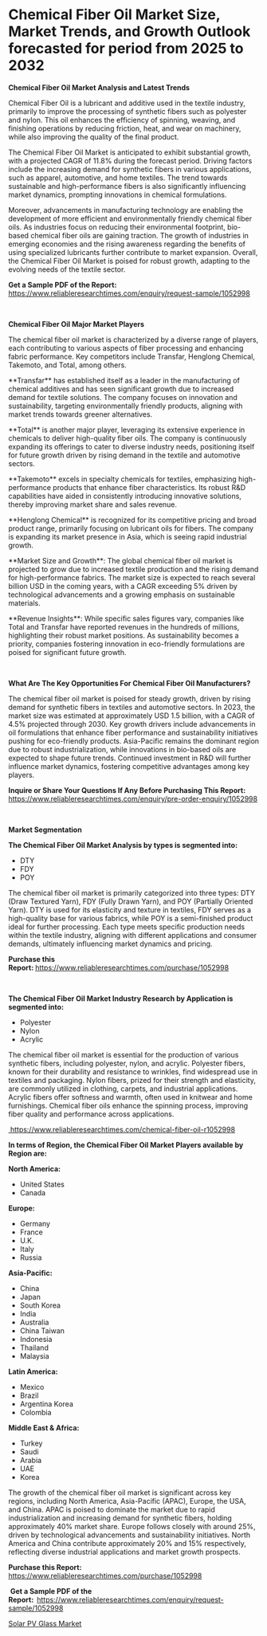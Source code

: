 <p><h1>Chemical Fiber Oil Market Size, Market Trends, and Growth Outlook forecasted for period from 2025 to 2032</h1></p><p><strong>Chemical Fiber Oil Market Analysis and Latest Trends</strong></p>
<p><p>Chemical Fiber Oil is a lubricant and additive used in the textile industry, primarily to improve the processing of synthetic fibers such as polyester and nylon. This oil enhances the efficiency of spinning, weaving, and finishing operations by reducing friction, heat, and wear on machinery, while also improving the quality of the final product.</p><p>The Chemical Fiber Oil Market is anticipated to exhibit substantial growth, with a projected CAGR of 11.8% during the forecast period. Driving factors include the increasing demand for synthetic fibers in various applications, such as apparel, automotive, and home textiles. The trend towards sustainable and high-performance fibers is also significantly influencing market dynamics, prompting innovations in chemical formulations.</p><p>Moreover, advancements in manufacturing technology are enabling the development of more efficient and environmentally friendly chemical fiber oils. As industries focus on reducing their environmental footprint, bio-based chemical fiber oils are gaining traction. The growth of industries in emerging economies and the rising awareness regarding the benefits of using specialized lubricants further contribute to market expansion. Overall, the Chemical Fiber Oil Market is poised for robust growth, adapting to the evolving needs of the textile sector.</p></p>
<p><strong>Get a Sample PDF of the Report:&nbsp;</strong> <a href="https://www.reliableresearchtimes.com/enquiry/request-sample/1052998?utm_campaign=3034&utm_medium=2&utm_source=Github&utm_content=ia&utm_term=22032025&utm_id=chemical-fiber-oil">https://www.reliableresearchtimes.com/enquiry/request-sample/1052998</a></p>
<p>&nbsp;</p>
<p><strong>Chemical Fiber Oil Major Market Players</strong></p>
<p><p>The chemical fiber oil market is characterized by a diverse range of players, each contributing to various aspects of fiber processing and enhancing fabric performance. Key competitors include Transfar, Henglong Chemical, Takemoto, and Total, among others. </p><p>**Transfar** has established itself as a leader in the manufacturing of chemical additives and has seen significant growth due to increased demand for textile solutions. The company focuses on innovation and sustainability, targeting environmentally friendly products, aligning with market trends towards greener alternatives.</p><p>**Total** is another major player, leveraging its extensive experience in chemicals to deliver high-quality fiber oils. The company is continuously expanding its offerings to cater to diverse industry needs, positioning itself for future growth driven by rising demand in the textile and automotive sectors.</p><p>**Takemoto** excels in specialty chemicals for textiles, emphasizing high-performance products that enhance fiber characteristics. Its robust R&D capabilities have aided in consistently introducing innovative solutions, thereby improving market share and sales revenue.</p><p>**Henglong Chemical** is recognized for its competitive pricing and broad product range, primarily focusing on lubricant oils for fibers. The company is expanding its market presence in Asia, which is seeing rapid industrial growth.</p><p>**Market Size and Growth**: The global chemical fiber oil market is projected to grow due to increased textile production and the rising demand for high-performance fabrics. The market size is expected to reach several billion USD in the coming years, with a CAGR exceeding 5% driven by technological advancements and a growing emphasis on sustainable materials.</p><p>**Revenue Insights**: While specific sales figures vary, companies like Total and Transfar have reported revenues in the hundreds of millions, highlighting their robust market positions. As sustainability becomes a priority, companies fostering innovation in eco-friendly formulations are poised for significant future growth.</p></p>
<p>&nbsp;</p>
<p><strong>What Are The Key Opportunities For Chemical Fiber Oil Manufacturers?</strong></p>
<p><p>The chemical fiber oil market is poised for steady growth, driven by rising demand for synthetic fibers in textiles and automotive sectors. In 2023, the market size was estimated at approximately USD 1.5 billion, with a CAGR of 4.5% projected through 2030. Key growth drivers include advancements in oil formulations that enhance fiber performance and sustainability initiatives pushing for eco-friendly products. Asia-Pacific remains the dominant region due to robust industrialization, while innovations in bio-based oils are expected to shape future trends. Continued investment in R&D will further influence market dynamics, fostering competitive advantages among key players.</p></p>
<p><strong>Inquire or Share Your Questions If Any Before Purchasing This Report:</strong> <a href="https://www.reliableresearchtimes.com/enquiry/pre-order-enquiry/1052998?utm_campaign=3034&utm_medium=2&utm_source=Github&utm_content=ia&utm_term=22032025&utm_id=chemical-fiber-oil">https://www.reliableresearchtimes.com/enquiry/pre-order-enquiry/1052998</a></p>
<p>&nbsp;</p>
<p><strong>Market Segmentation</strong></p>
<p><strong>The Chemical Fiber Oil Market Analysis by types is segmented into:</strong></p>
<p><ul><li>DTY</li><li>FDY</li><li>POY</li></ul></p>
<p><p>The chemical fiber oil market is primarily categorized into three types: DTY (Draw Textured Yarn), FDY (Fully Drawn Yarn), and POY (Partially Oriented Yarn). DTY is used for its elasticity and texture in textiles, FDY serves as a high-quality base for various fabrics, while POY is a semi-finished product ideal for further processing. Each type meets specific production needs within the textile industry, aligning with different applications and consumer demands, ultimately influencing market dynamics and pricing.</p></p>
<p><strong>Purchase this Report:&nbsp;</strong><a href="https://www.reliableresearchtimes.com/purchase/1052998?utm_campaign=3034&utm_medium=2&utm_source=Github&utm_content=ia&utm_term=22032025&utm_id=chemical-fiber-oil">https://www.reliableresearchtimes.com/purchase/1052998</a></p>
<p>&nbsp;</p>
<p><strong>The Chemical Fiber Oil Market Industry Research by Application is segmented into:</strong></p>
<p><ul><li>Polyester</li><li>Nylon</li><li>Acrylic</li></ul></p>
<p><p>The chemical fiber oil market is essential for the production of various synthetic fibers, including polyester, nylon, and acrylic. Polyester fibers, known for their durability and resistance to wrinkles, find widespread use in textiles and packaging. Nylon fibers, prized for their strength and elasticity, are commonly utilized in clothing, carpets, and industrial applications. Acrylic fibers offer softness and warmth, often used in knitwear and home furnishings. Chemical fiber oils enhance the spinning process, improving fiber quality and performance across applications.</p></p>
<p><a href="https://www.reliableresearchtimes.com/chemical-fiber-oil-r1052998?utm_campaign=3034&utm_medium=2&utm_source=Github&utm_content=ia&utm_term=22032025&utm_id=chemical-fiber-oil">&nbsp;https://www.reliableresearchtimes.com/chemical-fiber-oil-r1052998</a></p>
<p><strong>In terms of Region, the Chemical Fiber Oil Market Players available by Region are:</strong></p>
<p>
    <p> <strong> North America: </strong>
        <ul>
            <li>United States</li>
            <li>Canada</li>
        </ul>
        </p> 
    <p> <strong> Europe: </strong>
        <ul>
            <li>Germany</li>
            <li>France</li>
            <li>U.K.</li>
            <li>Italy</li>
            <li>Russia</li>
        </ul>
        </p> 
    <p> <strong> Asia-Pacific: </strong>
        <ul>
            <li>China</li>
            <li>Japan</li>
            <li>South Korea</li>
            <li>India</li>
            <li>Australia</li>
            <li>China Taiwan</li>
            <li>Indonesia</li>
            <li>Thailand</li>
            <li>Malaysia</li>
        </ul>
        </p> 
    <p> <strong> Latin America: </strong>
        <ul>
            <li>Mexico</li>
            <li>Brazil</li>
            <li>Argentina Korea</li>
            <li>Colombia</li>
        </ul>
        </p> 
    <p> <strong> Middle East & Africa: </strong>
        <ul>
            <li>Turkey</li>
            <li>Saudi</li>
            <li>Arabia</li>
            <li>UAE</li>
            <li>Korea</li>
        </ul>
    </p>
    </p>
<p><p>The growth of the chemical fiber oil market is significant across key regions, including North America, Asia-Pacific (APAC), Europe, the USA, and China. APAC is poised to dominate the market due to rapid industrialization and increasing demand for synthetic fibers, holding approximately 40% market share. Europe follows closely with around 25%, driven by technological advancements and sustainability initiatives. North America and China contribute approximately 20% and 15% respectively, reflecting diverse industrial applications and market growth prospects.</p></p>
<p><strong>Purchase this Report: </strong><a href="https://www.reliableresearchtimes.com/purchase/1052998?utm_campaign=3034&utm_medium=2&utm_source=Github&utm_content=ia&utm_term=22032025&utm_id=chemical-fiber-oil">https://www.reliableresearchtimes.com/purchase/1052998</a></p>
<p>&nbsp;<strong>Get a Sample PDF of the Report:&nbsp;&nbsp;</strong><a href="https://www.reliableresearchtimes.com/enquiry/request-sample/1052998?utm_campaign=3034&utm_medium=2&utm_source=Github&utm_content=ia&utm_term=22032025&utm_id=chemical-fiber-oil">https://www.reliableresearchtimes.com/enquiry/request-sample/1052998</a></p>
<p><strong></strong></p>
<p><p><a href="https://github.com/kaddahblejc/Market-Research-Report-List-1/blob/main/solar-pv-glass-market.md?utm_campaign=3034&utm_medium=2&utm_source=Github&utm_content=ia&utm_term=22032025&utm_id=chemical-fiber-oil">Solar PV Glass Market</a></p></p>